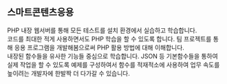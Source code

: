 ## 스마트콘텐츠응용
PHP 내장 웹서버를 통해 모든 테스트를 설치 환경에서 실습하고 학습합니다.  
코드를 최대한 적게 사용하면서도 PHP 학습을 할 수 있도록 합니다. 
팀 프로젝트를 통해 응용 프로그램을 개발해봄으로써 PHP 활용 방법에 대해 이해합니다.  
내장된 함수들을 유사한 기능들 중심으로 학습합니다. JSON 등 기본함수들을 통하여 실제 작업을 할 수 있도록 
예제를 구성하여서 함수를 적재적소에 사용하여 업무 속도를 높이려는 개발자에 한발짝 더 다가갈 수 있습니다.